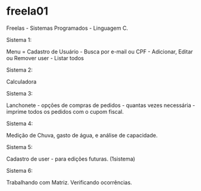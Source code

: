 # freela01
Freelas  - Sistemas Programados - Linguagem C.

Sistema 1:

Menu = Cadastro de Usuário - Busca por e-mail ou CPF - Adicionar, Editar ou Remover user - Listar todos

Sistema 2: 

Calculadora

Sistema 3:

Lanchonete - opções de compras de pedidos - quantas vezes necessária - imprime todos os pedidos com o cupom fiscal.

Sistema 4:

Medição de Chuva, gasto de água, e análise de capacidade.

Sistema 5:

Cadastro de user - para edições futuras. (1sistema)

Sistema 6: 

Trabalhando com Matriz. 
Verificando ocorrências.
